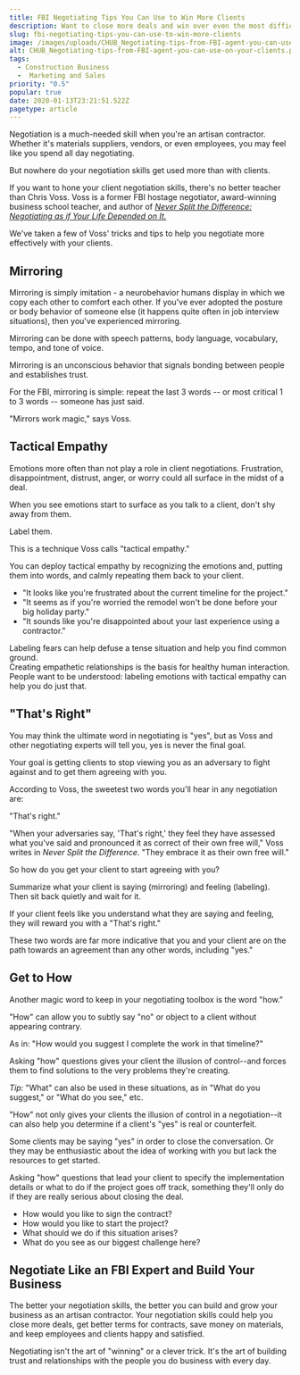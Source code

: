 ```yaml
---
title: FBI Negotiating Tips You Can Use to Win More Clients
description: Want to close more deals and win over even the most difficult clients? Check out these tips from an FBI hostage negotiator that you can use on your clients.
slug: fbi-negotiating-tips-you-can-use-to-win-more-clients
image: /images/uploads/CHUB_Negotiating-tips-from-FBI-agent-you-can-use-on-your-clients.png
alt: CHUB_Negotiating-tips-from-FBI-agent-you-can-use-on-your-clients.png
tags:
  - Construction Business
  -  Marketing and Sales
priority: "0.5"
popular: true
date: 2020-01-13T23:21:51.522Z
pagetype: article
---
```


Negotiation is a much-needed skill when you're an artisan contractor. Whether it's materials suppliers, vendors, or even employees, you may feel like you spend all day negotiating.

But nowhere do your negotiation skills get used more than with clients.

If you want to hone your client negotiation skills, there's no better teacher than Chris Voss. Voss is a former FBI hostage negotiator, award-winning business school teacher, and author of [_Never Split the Difference: Negotiating as if Your Life Depended on It._](https://www.amazon.com/Never-Split-Difference-Negotiating-Depended/dp/0062407805)

We've taken a few of Voss' tricks and tips to help you negotiate more effectively with your clients.

Mirroring
---------

Mirroring is simply imitation - a neurobehavior humans display in which we copy each other to comfort each other. If you've ever adopted the posture or body behavior of someone else (it happens quite often in job interview situations), then you've experienced mirroring.

Mirroring can be done with speech patterns, body language, vocabulary, tempo, and tone of voice.

Mirroring is an unconscious behavior that signals bonding between people and establishes trust.

For the FBI, mirroring is simple: repeat the last 3 words -- or most critical 1 to 3 words -- someone has just said.

"Mirrors work magic," says Voss.

Tactical Empathy
----------------

Emotions more often than not play a role in client negotiations. Frustration, disappointment, distrust, anger, or worry could all surface in the midst of a deal.

When you see emotions start to surface as you talk to a client, don't shy away from them.

Label them.

This is a technique Voss calls "tactical empathy."

You can deploy tactical empathy by recognizing the emotions and, putting them into words, and calmly repeating them back to your client.

*   "It looks like you're frustrated about the current timeline for the project."
*   "It seems as if you're worried the remodel won't be done before your big holiday party."
*   "It sounds like you're disappointed about your last experience using a contractor."

Labeling fears can help defuse a tense situation and help you find common ground.  
Creating empathetic relationships is the basis for healthy human interaction. People want to be understood: labeling emotions with tactical empathy can help you do just that.

"That's Right"
--------------

You may think the ultimate word in negotiating is "yes", but as Voss and other negotiating experts will tell you, yes is never the final goal.

Your goal is getting clients to stop viewing you as an adversary to fight against and to get them agreeing with you.

According to Voss, the sweetest two words you'll hear in any negotiation are:

"That's right."

"When your adversaries say, 'That's right,' they feel they have assessed what you've said and pronounced it as correct of their own free will," Voss writes in _Never Split the Difference_. "They embrace it as their own free will."

So how do you get your client to start agreeing with you?

Summarize what your client is saying (mirroring) and feeling (labeling). Then sit back quietly and wait for it.

If your client feels like you understand what they are saying and feeling, they will reward you with a "That's right."

These two words are far more indicative that you and your client are on the path towards an agreement than any other words, including "yes."

Get to How
----------

Another magic word to keep in your negotiating toolbox is the word "how."

"How" can allow you to subtly say "no" or object to a client without appearing contrary.

As in: "How would you suggest I complete the work in that timeline?"

Asking "how" questions gives your client the illusion of control--and forces them to find solutions to the very problems they're creating.

_Tip:_ "What" can also be used in these situations, as in "What do you suggest," or "What do you see," etc.

"How" not only gives your clients the illusion of control in a negotiation--it can also help you determine if a client's "yes" is real or counterfeit.

Some clients may be saying "yes" in order to close the conversation. Or they may be enthusiastic about the idea of working with you but lack the resources to get started.

Asking "how" questions that lead your client to specify the implementation details or what to do if the project goes off track, something they'll only do if they are really serious about closing the deal.

*   How would you like to sign the contract?
*   How would you like to start the project?
*   What should we do if this situation arises?
*   What do you see as our biggest challenge here?

Negotiate Like an FBI Expert and Build Your Business
----------------------------------------------------

The better your negotiation skills, the better you can build and grow your business as an artisan contractor. Your negotiation skills could help you close more deals, get better terms for contracts, save money on materials, and keep employees and clients happy and satisfied.

Negotiating isn't the art of "winning" or a clever trick. It's the art of building trust and relationships with the people you do business with every day.

